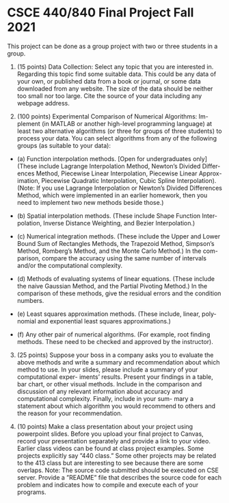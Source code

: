 
# CSCE 440/840 Final Project Fall 2021

This project can be done as a group project with two or three students in a group.
1. (15 points) Data Collection: Select any topic that you are interested in.
Regarding this topic find some suitable data. This could be any data of your
own, or published data from a book or journal, or some data downloaded from
any website. The size of the data should be neither too small nor too large.
Cite the source of your data including any webpage address.

2. (100 points) Experimental Comparison of Numerical Algorithms: Im-
plement (in MATLAB or another high-level programming language) at least two
alternative algorithms (or three for groups of three students) to process your
data. You can select algorithms from any of the following groups (as suitable
to your data):

- (a) Function interpolation methods. [Open for undergraduates only]
(These include Lagrange Interpolation Method, Newton’s Divided Differ-
ences Method, Piecewise Linear Interpolation, Piecewise Linear Approx-
imation, Piecewise Quadratic Interpolation, Cubic Spline Interpolation).
(Note: If you use Lagrange Interpolation or Newton’s Divided Differences
Method, which were implemented in an earlier homework, then you need
to implement two new methods beside those.)

- (b) Spatial interpolation methods. (These include Shape Function Inter-
polation, Inverse Distance Weighting, and Bezier Interpolation.)

- (c) Numerical integration methods. (These include the Upper and Lower
Bound Sum of Rectangles Methods, the Trapezoid Method, Simpson’s
Method, Romberg’s Method, and the Monte Carlo Method.) In the com-
parison, compare the accuracy using the same number of intervals and/or
the computational complexity.

- (d) Methods of evaluating systems of linear equations. (These include
the naive Gaussian Method, and the Partial Pivoting Method.) In the
comparison of these methods, give the residual errors and the condition
numbers.

- (e) Least squares approximation methods. (These include, linear, poly-
nomial and exponential least squares approximations.)

- (f) Any other pair of numerical algorithms. (For example, root finding
methods. These need to be checked and approved by the instructor).


3. (25 points) Suppose your boss in a company asks you to evaluate the above
methods and write a summary and recommendation about which method to
use. In your slides, please include a summary of your computational exper-
iments’ results. Present your findings in a table, bar chart, or other visual
methods. Include in the comparison and discussion of any relevant information
about accuracy and computational complexity. Finally, include in your sum-
mary a statement about which algorithm you would recommend to others and
the reason for your recommendation.

4. (10 points) Make a class presentation about your project using powerpoint
slides. Before you upload your final project to Canvas, record your presentation
separately and provide a link to your video. Earlier class videos can be found
at class project examples. Some projects explicitly say ”440 class.” Some other
projects may be related to the 413 class but are interesting to see because there
are some overlaps.
Note: The source code submitted should be executed on CSE server. Provide a
”README” file that describes the source code for each problem and indicates how
to compile and execute each of your programs.
